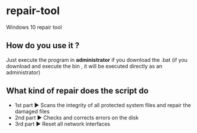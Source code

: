 # repair-tool
Windows 10 repair tool

## How do you use it ?
Just execute the program in **administrator** if you download the .bat (if you download and execute the bin , it will be executed directly as an administrator)

## What kind of repair does the script do
* 1st part ► Scans the integrity of all protected system files and repair the damaged files
* 2nd part ► Checks and corrects errors on the disk
* 3rd part ► Reset all network interfaces